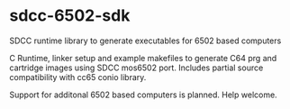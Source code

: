 # sdcc-6502-sdk
SDCC runtime library to generate executables for 6502 based computers

C Runtime, linker setup and example makefiles to generate C64 prg and cartridge images using SDCC mos6502 port.
Includes partial source compatibility with cc65 conio library.

Support for additonal 6502 based computers is planned. Help welcome.
